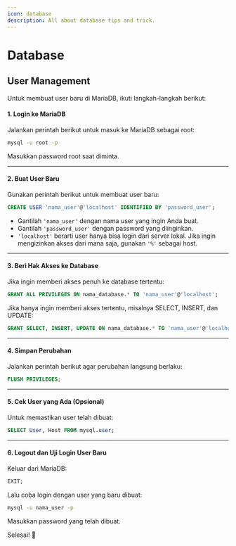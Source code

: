 ```yaml
---
icon: database
description: All about database tips and trick.
---
```


# Database

## User Management

Untuk membuat user baru di MariaDB, ikuti langkah-langkah berikut:

#### 1. **Login ke MariaDB**

Jalankan perintah berikut untuk masuk ke MariaDB sebagai root:

```sh
mysql -u root -p
```

Masukkan password root saat diminta.

***

#### 2. **Buat User Baru**

Gunakan perintah berikut untuk membuat user baru:

```sql
CREATE USER 'nama_user'@'localhost' IDENTIFIED BY 'password_user';
```

* Gantilah `'nama_user'` dengan nama user yang ingin Anda buat.
* Gantilah `'password_user'` dengan password yang diinginkan.
* `'localhost'` berarti user hanya bisa login dari server lokal. Jika ingin mengizinkan akses dari mana saja, gunakan `'%'` sebagai host.

***

#### 3. **Beri Hak Akses ke Database**

Jika ingin memberi akses penuh ke database tertentu:

```sql
GRANT ALL PRIVILEGES ON nama_database.* TO 'nama_user'@'localhost';
```

Jika hanya ingin memberi akses tertentu, misalnya SELECT, INSERT, dan UPDATE:

```sql
GRANT SELECT, INSERT, UPDATE ON nama_database.* TO 'nama_user'@'localhost';
```

***

#### 4. **Simpan Perubahan**

Jalankan perintah berikut agar perubahan langsung berlaku:

```sql
FLUSH PRIVILEGES;
```

***

#### 5. **Cek User yang Ada (Opsional)**

Untuk memastikan user telah dibuat:

```sql
SELECT User, Host FROM mysql.user;
```

***

#### 6. **Logout dan Uji Login User Baru**

Keluar dari MariaDB:

```sql
EXIT;
```

Lalu coba login dengan user yang baru dibuat:

```sh
mysql -u nama_user -p
```

Masukkan password yang telah dibuat.

Selesai! 🚀

